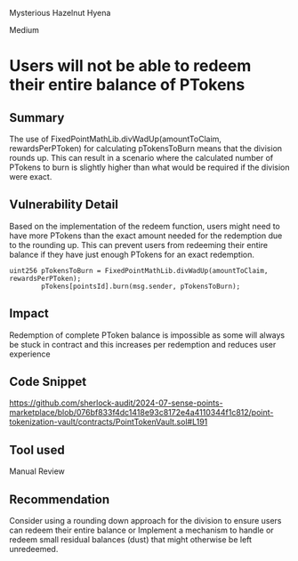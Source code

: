 Mysterious Hazelnut Hyena

Medium

# Users will not be able to redeem their entire balance of PTokens

## Summary
The use of FixedPointMathLib.divWadUp(amountToClaim, rewardsPerPToken) for calculating pTokensToBurn means that the division rounds up. This can result in a scenario where the calculated number of PTokens to burn is slightly higher than what would be required if the division were exact.

## Vulnerability Detail
Based on the implementation of the redeem function, users might need to have more PTokens than the exact amount needed for the redemption due to the rounding up. This can prevent users from redeeming their entire balance if they have just enough PTokens for an exact redemption.

```solidity
uint256 pTokensToBurn = FixedPointMathLib.divWadUp(amountToClaim, rewardsPerPToken);
        pTokens[pointsId].burn(msg.sender, pTokensToBurn);
```

## Impact
Redemption of complete PToken balance is impossible as some will always be stuck in contract and this increases per redemption and reduces user experience

## Code Snippet
https://github.com/sherlock-audit/2024-07-sense-points-marketplace/blob/076bf833f4dc1418e93c8172e4a4110344f1c812/point-tokenization-vault/contracts/PointTokenVault.sol#L191

## Tool used
Manual Review

## Recommendation
Consider using a rounding down approach for the division to ensure users can redeem their entire balance or Implement a mechanism to handle or redeem small residual balances (dust) that might otherwise be left unredeemed.